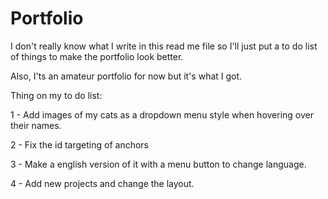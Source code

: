 # Portfolio

I don't really know what I write in this read me file so I'll just put a to do list of things to make the portfolio look better.

Also, I'ts an amateur portfolio for now but it's what I got.


Thing on my to do list:

1 - Add images of my cats as a dropdown menu style when hovering over their names.

2 - Fix the id targeting of anchors

3 - Make a english version of it with a menu button to change language.

4 - Add new projects and change the layout.
